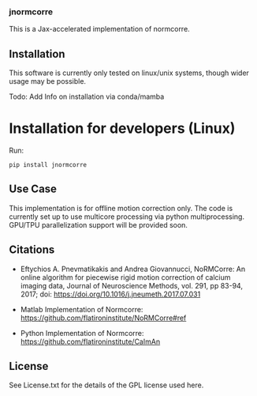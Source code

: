 ### jnormcorre
This is a Jax-accelerated implementation of normcorre. 

## Installation
This software is currently only tested on linux/unix systems, though wider usage may be possible. 

Todo: Add Info on installation via conda/mamba

# Installation for developers (Linux)
Run:

```
pip install jnormcorre
```

## Use Case
This implementation is for offline motion correction only. The code is currently set up to use multicore processing via python multiprocessing. GPU/TPU parallelization support will be provided soon. 

## Citations
- Eftychios A. Pnevmatikakis and Andrea Giovannucci, NoRMCorre: An online algorithm for piecewise rigid motion correction of calcium imaging data, Journal of Neuroscience Methods, vol. 291, pp 83-94, 2017; doi: https://doi.org/10.1016/j.jneumeth.2017.07.031

- Matlab Implementation of Normcorre: https://github.com/flatironinstitute/NoRMCorre#ref

- Python Implementation of Normcorre: https://github.com/flatironinstitute/CaImAn




## License
See License.txt for the details of the GPL license used here. 
